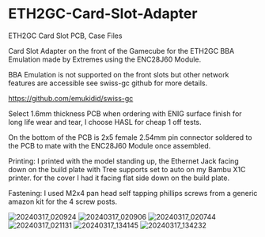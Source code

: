 # ETH2GC-Card-Slot-Adapter
ETH2GC Card Slot PCB, Case Files

Card Slot Adapter on the front of the Gamecube for the ETH2GC BBA Emulation made by Extremes using the ENC28J60 Module.

BBA Emulation is not supported on the front slots but other network features are accessible see swiss-gc github for more details.

https://github.com/emukidid/swiss-gc

Select 1.6mm thickness PCB when ordering with ENIG surface finish for long life wear and tear, I choose HASL for cheap 1 off tests.

On the bottom of the PCB is 2x5 female 2.54mm pin connector soldered to the PCB to mate with the ENC28J60 Module once assembled.

Printing: I printed with the model standing up, the Ethernet Jack facing down on the build plate with Tree supports set to auto on my Bambu X1C printer.
for the cover I had it facing flat side down on the build plate.

Fastening: I used M2x4 pan head self tapping phillips screws from a generic amazon kit for the 4 screw posts.

![20240317_020924](https://github.com/silverstee1/ETH2GC-Card-Slot-Adapter/assets/54997238/e0882300-fe4a-49a3-97c2-5357802366c5)
![20240317_020906](https://github.com/silverstee1/ETH2GC-Card-Slot-Adapter/assets/54997238/57c4ee32-db21-4a3b-b180-a04f8f7747b5)
![20240317_020744](https://github.com/silverstee1/ETH2GC-Card-Slot-Adapter/assets/54997238/fc6a82af-cd5d-443e-bf05-398a12925b32)
![20240317_021131](https://github.com/silverstee1/ETH2GC-Card-Slot-Adapter/assets/54997238/ae0e06c6-589e-4c3e-930c-9d1e23503624)
![20240317_134145](https://github.com/silverstee1/ETH2GC-Card-Slot-Adapter/assets/54997238/056abede-1bfb-4126-b440-c25f7b17f665)
![20240317_134232](https://github.com/silverstee1/ETH2GC-Card-Slot-Adapter/assets/54997238/1d354972-4f2e-4343-9d3d-7f28047b45dd)
